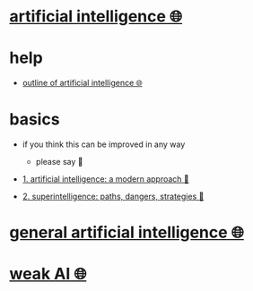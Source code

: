 # [artificial intelligence 🌐](http://www.wikiwand.com/en/Artificial_intelligence)


# help


- [outline of artificial intelligence 🌐](http://www.wikiwand.com/en/Outline_of_artificial_intelligence)


# basics

- if you think this can be improved in any way  
	- please say 💙


- [1. artificial intelligence: a modern approach 📕](https://www.goodreads.com/book/show/27543.Artificial_Intelligence)

- [2. superintelligence: paths, dangers, strategies 📕](http://www.goodreads.com/book/show/20527133-superintelligence)


# [general artificial intelligence 🌐](http://www.wikiwand.com/en/Artificial_general_intelligence)


# [weak AI 🌐](http://www.wikiwand.com/en/Weak_AI)

